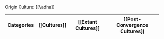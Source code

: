 Origin Culture: [[Vadha]]

| Categories | [[Cultures]] | [[Extant Cultures]] | [[Post-Convergence Cultures]] |
| ---------- | ------------ | ------------------- | ----------------------------- |